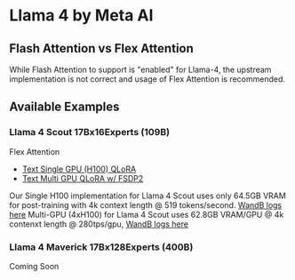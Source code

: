 # Llama 4 by Meta AI

## Flash Attention vs Flex Attention

While Flash Attention to support is "enabled" for Llama-4, the upstream implementation is not correct and usage of Flex Attention is recommended.

## Available Examples

### Llama 4 Scout 17Bx16Experts (109B)

Flex Attention
- [Text Single GPU (H100) QLoRA](./scout-qlora-single-h100-flex.yaml)
- [Text Multi GPU QLoRA w/ FSDP2](./scout-qlora-flexattn-fsdp2.yaml)

[//]: # (Flash Attention &#40;Do not use&#41;)

[//]: # (- [Multi-Modal/Vision QLoRA w/ FSDP1]&#40;./scout-vision-qlora-fsdp.yaml&#41;)

[//]: # (- [Text Single GPU &#40;H100&#41; QLoRA]&#40;./scout-qlora-single-h100.yaml&#41;)

[//]: # (- [Text Multi GPU QLoRA w/ FSDP1]&#40;./scout-qlora-fsdp1.yaml&#41;)

Our Single H100 implementation for Llama 4 Scout uses only 64.5GB VRAM for post-training with 4k context length @ 519 tokens/second. [WandB logs here](https://wandb.ai/axolotl-ai/llama4-flexattn-qlora/runs/wpie7dkj)
Multi-GPU (4xH100) for Llama 4 Scout uses 62.8GB VRAM/GPU @ 4k contenxt length @ 280tps/gpu, [WandB logs here](https://wandb.ai/axolotl-ai/llama4-flexattn-qlora/runs/2lkezdj8)

### Llama 4 Maverick 17Bx128Experts (400B)

Coming Soon
